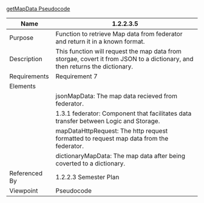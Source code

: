 [getMapData Pseudocode](/Logic/TeamTwoFiles/1.2.2.3.5getMapDataPseudocode)

| Name | 1.2.2.3.5 |
| ----------- | ----------- |
| Purpose | Function to retrieve Map data from federator and return it in a known format. |
| Description | This function will request the map data from storgae, covert it from JSON to a dictionary, and then returns the dictionary. |
| Requirements | Requirement 7 |
| Elements |
| | jsonMapData: The map data recieved from federator. |
| | 1.3.1 federator: Component that facilitates data transfer between Logic and Storage.|
| | mapDataHttpRequest: The http request formatted to request map data from the federator.|
| | dictionaryMapData: The map data after being coverted to a dictionary. |
| Referenced By | 1.2.2.3 Semester Plan|
| Viewpoint | Pseudocode |

